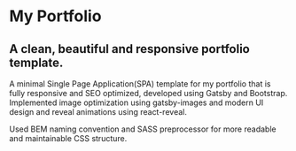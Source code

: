# My Portfolio

## A clean, beautiful and responsive portfolio template.

A minimal Single Page Application(SPA) template for my portfolio that is fully responsive and SEO optimized, developed using Gatsby and Bootstrap. Implemented image optimization using gatsby-images and modern UI design and reveal animations using react-reveal.

Used BEM naming convention and SASS preprocessor for more readable and maintainable CSS structure.
